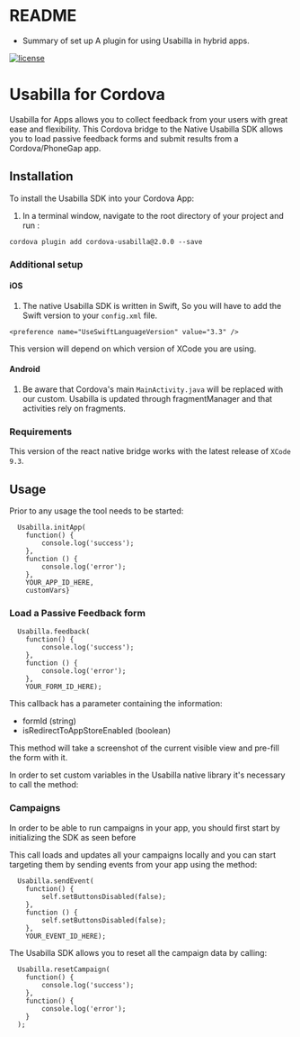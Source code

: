# README #

* Summary of set up
A plugin for using Usabilla in hybrid apps.


[![license](https://img.shields.io/badge/license-MIT-brightgreen.svg)](https://github.com/usabilla/usabilla-u4a-react-native/blob/develop/LICENSE)


# Usabilla for Cordova

Usabilla for Apps allows you to collect feedback from your users with great ease and flexibility.
This Cordova bridge to the Native Usabilla SDK allows you to load passive feedback forms and submit results from a Cordova/PhoneGap app.

## Installation

To install the Usabilla SDK into your Cordova App:
1. In a terminal window, navigate to the root directory of your project and run :

```
cordova plugin add cordova-usabilla@2.0.0 --save
```

### Additional setup
#### iOS

1. The native Usabilla SDK is written in Swift, So you will have to add the Swift version to your `config.xml` file.
```
<preference name="UseSwiftLanguageVersion" value="3.3" />
```
This version will depend on which version of XCode you are using. 

#### Android

1. Be aware that Cordova's main `MainActivity.java` will be replaced with our custom. Usabilla is updated through fragmentManager and that activities rely on fragments.

### Requirements

This version of the react native bridge works with the latest release of `XCode 9.3`.

## Usage

Prior to any usage the tool needs to be started:

```
  Usabilla.initApp(
    function() {
        console.log('success');
    },
    function () {
        console.log('error');
    },
    YOUR_APP_ID_HERE,
    customVars}
```

### Load a Passive Feedback form

```
  Usabilla.feedback(
    function() {
        console.log('success');
    }, 
    function () {
        console.log('error');
    },
    YOUR_FORM_ID_HERE);
```

This callback has a parameter containing the information:
  - formId (string)
  - isRedirectToAppStoreEnabled (boolean)

This method will take a screenshot of the current visible view and pre-fill the form with it.

In order to set custom variables in the Usabilla native library it's necessary to call the method:

### Campaigns

In order to be able to run campaigns in your app, you should first start by initializing the SDK as seen before

This call loads and updates all your campaigns locally and you can start targeting them by sending events from your app using the method:

```
  Usabilla.sendEvent(
    function() {
        self.setButtonsDisabled(false);
    }, 
    function () {
        self.setButtonsDisabled(false);
    },
    YOUR_EVENT_ID_HERE);
```

The Usabilla SDK allows you to reset all the campaign data by calling:

```
  Usabilla.resetCampaign(
    function() {
        console.log('success');
    },
    function() {
        console.log('error');
    }
  );
```
